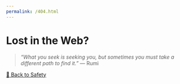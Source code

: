 ```yaml
---
permalink: /404.html
---
```


# Lost in the Web?

> *“What you seek is seeking you, but sometimes you must take a different path to find it.”* — Rumi


[🧭 Back to Safety](https://junwatu.com)
